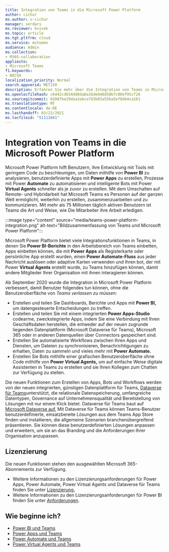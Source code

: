 ```yaml
---
title: Integration von Teams in die Microsoft Power Platform
author: cichur
ms.author: v-cichur
manager: serdars
ms.reviewer: kvivek
ms.topic: article
ms.tgt.pltfrm: cloud
ms.service: msteams
audience: Admin
ms.collection:
- M365-collaboration
appliesto:
- Microsoft Teams
f1.keywords:
- NOCSH
localization_priority: Normal
search.appverid: MET150
description: Erfahren Sie mehr über die Integration von Teams in Microsoft Power Platform-Tools, einschließlich Power BI, Power-Apps, Power Automate und Power Virtual Agents.
ms.openlocfilehash: c6442cd654dd8da6e26de048d50b7c80ef95cf26
ms.sourcegitcommit: 01087be29daa3abce7d3b03a55ba5ef8db4ca161
ms.translationtype: MT
ms.contentlocale: de-DE
ms.lasthandoff: 03/23/2021
ms.locfileid: "51111041"
---
```

# <a name="teams-integration-with-microsoft-power-platform"></a>Integration von Teams in die Microsoft Power Platform

Microsoft Power Platform hilft Benutzern, ihre Entwicklung mit Tools mit geringem Code zu beschleunigen, um Daten mithilfe von **Power BI** zu analysieren, benutzerdefinierte Apps mit **Power Apps** zu erstellen, Prozesse mit Power **Automate** zu automatisieren und intelligente Bots mit Power **Virtual Agents** schneller als je zuvor zu erstellen. Mit dem Umschalten auf Remote- und Hybridarbeit hat Microsoft Teams es Personen auf der ganzen Welt ermöglicht, weiterhin zu erstellen, zusammenzuarbeiten und zu kommunizieren. Mit mehr als 75 Millionen täglich aktiven Benutzern ist Teams die Art und Weise, wie Die Mitarbeiter ihre Arbeit erledigen.

:::image type="content" source="media/teams-power-platform-integration.png" alt-text="Bildzusammenfassung von Teams und Microsoft Power Platform":::

Microsoft Power Platform bietet viele Integrationsfunktionen in Teams, in denen Sie **Power BI-Berichte** in den Arbeitsbereich von Teams einbetten, Apps einbetten können, die mit **Power Apps** als Registerkarte oder persönliche App erstellt wurden, einen **Power Automate-Fluss** aus jeder Nachricht auslösen oder adaptive Karten verwenden und Ihren bot, der mit Power **Virtual Agents** erstellt wurde, zu Teams hinzufügen können, damit andere Mitglieder Ihrer Organisation mit ihnen interagieren können.

Ab September 2020 wurde die Integration in Microsoft Power Platform verbessert, damit Benutzer folgendes tun können, ohne die Benutzeroberfläche von *Teams verlassen zu müssen:*

- Erstellen und teilen Sie Dashboards, Berichte und Apps mit **Power BI,** um datengesteuerte Entscheidungen zu treffen.
- Erstellen und teilen Sie mit einem integrierten **Power Apps-Studio** codearme, zweckstegrierte Apps, indem Sie eine Verbindung mit Ihren Geschäftsdaten herstellen, die entweder auf der neuen zugrunde liegenden Datenplattform (Microsoft Dataverse für Teams), Microsoft 365 oder in anderen Datenquellen über Connectors gespeichert sind.
- Erstellen Sie automatisierte Workflows zwischen Ihren Apps und Diensten, um Dateien zu synchronisieren, Benachrichtigungen zu erhalten, Daten zu sammeln und vieles mehr mit **Power Automate.**
- Erstellen Sie Bots mithilfe einer grafischen Benutzeroberfläche ohne Code mithilfe von **Power Virtual Agents,** um auf einfache Weise digitale Assistenten in Teams zu erstellen und sie Ihren Kollegen zum Chatten zur Verfügung zu stellen.

Die neuen Funktionen zum Erstellen von Apps, Bots und Workflows werden von der neuen integrierten, günstigen Datenplattform für Teams, [Dataverse für Teams](/powerapps/teams/overview-data-platform)unterstützt, die relationale Datenspeicherung, umfangreiche Datentypen, Governance auf Unternehmensqualität und Bereitstellung von Lösungen mit nur einem Klick bietet. Dataverse für Teams baut auf [Microsoft Dataverse auf.](/powerapps/maker/common-data-service/data-platform-intro) Mit Dataverse für Teams können Teams-Benutzer benutzerdefinierte, einsatzbereite Lösungen aus dem Teams App Store finden und installieren, die allgemeine Szenarien branchenübergreifend präsentieren. Sie können diese benutzerdefinierten Lösungen anpassen und erweitern, um sie an das Branding und die Anforderungen Ihrer Organisation anzupassen.

## <a name="licensing"></a>Lizenzierung

Die neuen Funktionen stehen den ausgewählten Microsoft 365-Abonnements zur Verfügung.

- Weitere Informationen zu den Lizenzierungsanforderungen für Power Apps, Power Automate, Power Virtual Agents und Dataverse für Teams finden Sie unter [Lizenzierung.](/power-platform/admin/about-teams-environment)
- Weitere Informationen zu den Lizenzierungsanforderungen für Power BI finden Sie unter [Anforderungen](/power-bi/collaborate-share/service-collaborate-microsoft-teams).
 
## <a name="how-do-i-get-started"></a>Wie beginne ich?

- [Power BI und Teams](/power-bi/collaborate-share/service-collaborate-microsoft-teams)
- [Power Apps und Teams](/powerapps/teams/overview)
- [Power Automate und Teams](/power-automate/teams/overview)
- [Power Virtual Agents und Teams](/power-virtual-agents/teams/fundamentals-what-is-power-virtual-agents-teams)